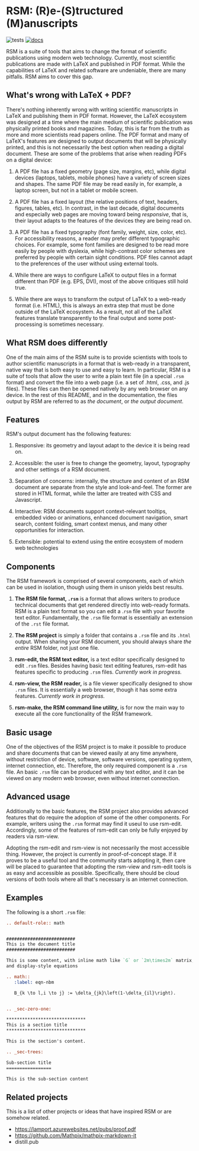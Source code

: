 # RSM: (R)e-(S)tructured (M)anuscripts

![tests](https://github.com/leotrs/rsm/actions/workflows/test.yml/badge.svg)
[![docs](https://readthedocs.org/projects/rsm-markup/badge/?version=latest)](https://rsm-markup.readthedocs.io/en/latest/?badge=latest)



RSM is a suite of tools that aims to change the format of scientific publications using
modern web technology. Currently, most scientific publications are made with LaTeX and
published in PDF format. While the capabilities of LaTeX and related software are
undeniable, there are many pitfalls. RSM aims to cover this gap.


## What's wrong with LaTeX + PDF?

There's nothing inherently wrong with writing scientific manuscripts in LaTeX and
publishing them in PDF format.  However, the LaTeX ecosystem was designed at a time
where the main medium of scientific publication was physically printed books and
magazines.  Today, this is far from the truth as more and more scientists read papers
online.  The PDF format and many of LaTeX's features are designed to output documents
that will be physically printed, and this is not necessarily the best option when
reading a digital document.  These are some of the problems that arise when reading PDFs
on a digital device:

1. A PDF file has a fixed geometry (page size, margins, etc), while digital devices
   (laptops, tablets, mobile phones) have a variety of screen sizes and shapes.  The
   same PDF file may be read easily in, for example, a laptop screen, but not in a
   tablet or mobile screen.

2. A PDF file has a fixed layout (the relative positions of text, headers, figures,
   tables, etc).  In contrast, in the last decade, digital documents and especially web
   pages are moving toward being *responsive*, that is, their layout adapts to the
   features of the devices they are being read on.

3. A PDF file has a fixed typography (font family, weight, size, color, etc).  For
   accessibility reasons, a reader may prefer different typographic choices.  For
   example, some font families are designed to be read more easily by people with
   dyslexia, while high-contrast color schemes are preferred by people with certain
   sight conditions.  PDF files cannot adapt to the preferences of the user without
   using external tools.

4. While there are ways to configure LaTeX to output files in a format different than
   PDF (e.g. EPS, DVI), most of the above critiques still hold true.
   
5. While there are ways to transform the output of LaTeX to a web-ready format
   (i.e. HTML), this is always an extra step that must be done outside of the LaTeX
   ecosystem.  As a result, not all of the LaTeX features translate transparently to the
   final output and some post-processing is sometimes necessary.


## What RSM does differently

One of the main aims of the RSM suite is to provide scientists with tools to author
scientific manuscripts in a format that is web-ready in a transparent, native way that
is both easy to use and easy to learn.  In particular, RSM is a suite of tools that
allow the user to write a plain text file (in a special `.rsm` format) and convert the
file into a web page (i.e. a set of .html, .css, and .js files).  These files can then
be opened natively by any web browser on any device.  In the rest of this README, and in
the documentation, the files output by RSM are referred to as *the document*, or *the
output document*.


## Features

RSM's output document has the following features:

1. Responsive: its geometry and layout adapt to the device it is being read on.

2. Accessible: the user is free to change the geometry, layout, typography and other
   settings of a RSM document.

3. Separation of concerns: internally, the structure and content of an RSM document are
   separate from the style and look-and-feel.  The former are stored in HTML format,
   while the latter are treated with CSS and Javascript.

4. Interactive: RSM documents support context-relevant tooltips, embedded video or
   animations, enhanced document navigation, smart search, content folding, smart
   context menus, and many other opportunities for interaction.

5. Extensible: potential to extend using the entire ecosystem of modern web technologies


## Components

The RSM framework is comprised of several components, each of which can be used in
isolation, though using them in unison yields best results.

1. **The RSM file format, `.rsm`** is a format that allows writers to produce technical
   documents that get rendered directly into web-ready formats. RSM is a plain text
   format so you can edit a .`rsm` file with your favorite text editor. Fundamentally,
   the `.rsm` file format is essentially an extension of the `.rst` file format.

1. **The RSM project** is simply a folder that contains a `.rsm` file and its `.html`
   output.  When sharing your RSM document, you should always share *the entire* RSM
   folder, not just one file.

2. **rsm-edit, the RSM text editor,** is a text editor specifically designed to edit
   `.rsm` files. Besides having basic text editing features, rsm-edit has features
   specific to producing `.rsm` files.  *Currently work in progress.*

3. **rsm-view, the RSM reader,** is a file viewer specifically designed to show `.rsm`
   files. It is essentially a web browser, though it has some extra features.
   *Currently work in progress.*

4. **rsm-make, the RSM command line utility,** is for now the main way to execute all the
   core functionality of the RSM framework.


## Basic usage

One of the objectives of the RSM project is to make it possible to produce and share
documents that can be viewed easily at any time anywhere, without restriction of device,
software, software versions, operating system, internet connection, etc. Therefore, the
only required component is a `.rsm` file. An basic `.rsm` file can be produced with any
text editor, and it can be viewed on any modern web browser, even without internet
connection.


## Advanced usage

Additionally to the basic features, the RSM project also provides advanced features that
do require the adoption of some of the other components. For example, writers using the
`.rsm` format may find it useul to use rsm-edit. Accordingly, some of the features of
rsm-edit can only be fully enjoyed by readers via rsm-view.

Adopting the rsm-edit and rsm-view is not necessarily the most accessible
thing. However, the project is currently in proof-of-concept stage. If it proves to be a
useful tool and the community starts adopting it, then care will be placed to guarantee
that adopting the rsm-view and rsm-edit tools is as easy and accessible as
possible. Specifically, there should be cloud versions of both tools where all that's
necessary is an internet connection.


## Examples

The following is a short `.rsm` file:

```rst
.. default-role:: math


##########################
This is the document title
##########################

This is some content, with inline math like `G` or `2m\times2m` matrix,
and display-style equations

.. math::
   :label: eqn-nbm

   B_{k \to l,i \to j} := \delta_{jk}\left(1-\delta_{il}\right).


.. _sec-zero-one:

******************************
This is a section title
******************************

This is the section's content.

.. _sec-trees:

Sub-section title
=================

This is the sub-section content


```


<!-- ## Design philosophy -->

<!-- The RSM project follows a set of principles. Features are designed with these principles -->
<!-- in mind. If you think a feature could be improved, or a new feature could be -->
<!-- implemented, following these principles, please get in touch. -->

<!-- 1. RSM documents should be easily readable in any device, regardless of screen size, -->
<!--    operating system, or internet connection. -->

<!-- 2. RSM documents should ship with the source code that generated them. -->

<!-- 3. WHAT ELSE? -->



<!-- ## Under the hood -->

<!-- + .rst extensions implemented in sphinx -->
<!-- + WHAT ELSE? -->

<!-- -> Only show what the writer intended to show, unlews the writer asks for more via -->
<!-- "details on demand" interactions. For example don't show menus, buttons, other things -->
<!-- unless the reader is hovering or selecting somehow -->


## Related projects

This is a list of other projects or ideas that have inspired RSM or are somehow related.

+ https://lamport.azurewebsites.net/pubs/proof.pdf
+ https://github.com/Mathpix/mathpix-markdown-it
+ distill.pub




<!-- # -- Remember ----------------------------------------------------------- -->

<!-- # the doctree is the model, the html/css is the view -->
<!-- # as much as possible, only use margin-bottom -->
<!-- # Use margins when pushing blocks away from each other -->
<!-- # Use padding when pushing things into their own block -->
<!-- # only use JS for complex selectors and adding/removing classes -->
<!-- # anything more complicated goes to rsm-read (exception tooltips/tree) -->


<!-- Only show what the writer intended to show, unlews the writer asks for more via "details -->
<!-- on demand" interactions. For example don't show menus, buttons, other things unless the -->
<!-- reader is hovering or selecting somehow -->

<!-- + mathematical writing should be accessible, as opposed to obfuscated by notation, -->
<!--   convention, or implicit assumption -->
<!-- + the core will NOT be extended for aesthetic purposes. All aesthetics will be handled -->
<!--   via CSS. We want to avoid a situation like LaTeX where migrating from one journal -->
<!--   template to another is a PITA -->
<!-- + learn Lean, but remember RSM is about publishing, writing, and reading, not about -->
<!--   proof checking/assisting -->
<!-- + Lean is about checking correctness, RSM is about making a proof easy to read for a human -->
<!-- + Lean is about writing/checking math, RSM is about publishing/sharing math -->
<!-- + the proof markup language (PMUL) should be writeable by hand, if at all possible -->
<!-- + quote Mason Porter: 'a proof should _always_ have accompanying prose' -->
<!-- + quote Lamport: 'get to a level where every step is obviously true, and then go one -->
<!--   level further' -->
<!-- + write a short paper for a math education or math software meeting -->
<!-- + the document should only show what the writer intended, all other bells and whistles -->
<!--   should only happen "on demand", when the reader requests them -->
<!-- + the core extensions should take care of the model, the theme should take care of the -->
<!--   view. In particular, all css and js belongs to the theme -->
<!-- + the UI should be seamless and out of your way. The user should be able to hide -->
<!--   navigations/menus/buttons and maximize screen real state to show CONTENT. -->
<!-- + from Conor: how to date/timestamp versions of a web-paper? -->
